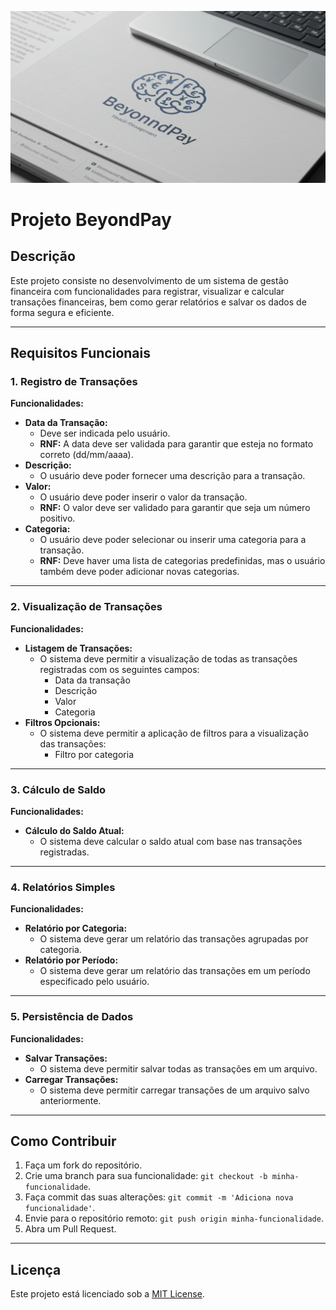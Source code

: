 <p align="center">
 <img width="1000" src="https://github.com/beyondBitsLtda/beyondpay/blob/main/logo.jpg" alt="icon"/>
</p>


# Projeto BeyondPay

## Descrição
Este projeto consiste no desenvolvimento de um sistema de gestão financeira com funcionalidades para registrar, visualizar e calcular transações financeiras, bem como gerar relatórios e salvar os dados de forma segura e eficiente.

---

## Requisitos Funcionais

### 1. Registro de Transações
**Funcionalidades:**
- **Data da Transação:**
  - Deve ser indicada pelo usuário.
  - **RNF:** A data deve ser validada para garantir que esteja no formato correto (dd/mm/aaaa).
- **Descrição:**
  - O usuário deve poder fornecer uma descrição para a transação.
- **Valor:**
  - O usuário deve poder inserir o valor da transação.
  - **RNF:** O valor deve ser validado para garantir que seja um número positivo.
- **Categoria:**
  - O usuário deve poder selecionar ou inserir uma categoria para a transação.
  - **RNF:** Deve haver uma lista de categorias predefinidas, mas o usuário também deve poder adicionar novas categorias.

---

### 2. Visualização de Transações
**Funcionalidades:**
- **Listagem de Transações:**
  - O sistema deve permitir a visualização de todas as transações registradas com os seguintes campos:
    - Data da transação
    - Descrição
    - Valor
    - Categoria
- **Filtros Opcionais:**
  - O sistema deve permitir a aplicação de filtros para a visualização das transações:
    - Filtro por categoria
---

### 3. Cálculo de Saldo
**Funcionalidades:**
- **Cálculo do Saldo Atual:**
  - O sistema deve calcular o saldo atual com base nas transações registradas.
---

### 4. Relatórios Simples
**Funcionalidades:**
- **Relatório por Categoria:**
  - O sistema deve gerar um relatório das transações agrupadas por categoria.
- **Relatório por Período:**
  - O sistema deve gerar um relatório das transações em um período especificado pelo usuário.

---

### 5. Persistência de Dados
**Funcionalidades:**
- **Salvar Transações:**
  - O sistema deve permitir salvar todas as transações em um arquivo.
- **Carregar Transações:**
  - O sistema deve permitir carregar transações de um arquivo salvo anteriormente.

---

## Como Contribuir
1. Faça um fork do repositório.
2. Crie uma branch para sua funcionalidade: `git checkout -b minha-funcionalidade`.
3. Faça commit das suas alterações: `git commit -m 'Adiciona nova funcionalidade'`.
4. Envie para o repositório remoto: `git push origin minha-funcionalidade`.
5. Abra um Pull Request.

---

## Licença
Este projeto está licenciado sob a [MIT License](LICENSE).
